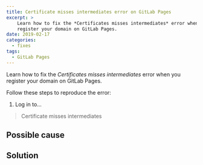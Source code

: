 ```yaml
---
title: Certificate misses intermediates error on GitLab Pages
excerpt: >
    Learn how to fix the *Certificates misses intermediates* error when you
    register your domain on GitLab Pages.
date: 2019-02-17
categories:
  - fixes
tags:
  - GitLab Pages
---
```


Learn how to fix the *Certificates misses intermediates* error when you
    register your domain on GitLab Pages.

Follow these steps to reproduce the error:

1. Log in to...

> Certificate misses intermediates

## Possible cause



## Solution



